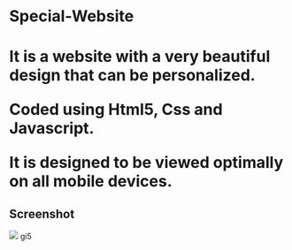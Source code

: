 <h1> Special-Website <h1>

It is a website with a very beautiful design that can be personalized.

Coded using Html5, Css and Javascript.

It is designed to be viewed optimally on all mobile devices.

<h2> Screenshot </h2>

![](/1%20.gif)
gi5